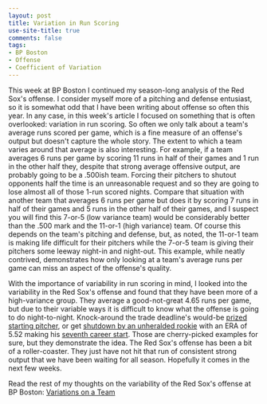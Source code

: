 ```yaml
---
layout: post
title: Variation in Run Scoring
use-site-title: true
comments: false
tags:
- BP Boston
- Offense
- Coefficient of Variation
---
```


This week at BP Boston I continued my season-long analysis of the Red Sox's offense. I consider myself more of a pitching and defense entusiast, so it is somewhat odd that I have been writing about offense so often this year. 
In any case, in this week's article I focused on something that is often overlooked: variation in run scoring. So often we only talk about a team's 
average runs scored per game, which is a fine measure of an offense's output but doesn't capture the whole story. The extent to which a team varies around that average is also
interesting. For example, if a team averages 6 runs per game by scoring 11 runs in half of their games and 1 run in the other half they, despite that strong average offensive output, are 
probably going to be a .500ish team. Forcing their pitchers to shutout opponents half the time is an unreasonable request and so they are going to lose almost all of those 1-run scored nights. 
Compare that situation with another team that averages 6 runs per game but does it by scoring 7 runs in half of their games and 5 runs in the other 
half of their games, and I suspect you will find this 7-or-5 (low variance team) would be considerably better than the .500 mark and the 11-or-1 (high variance) team. 
Of course this depends on the team's pitching and defense, but, as noted, the 11-or-1 team is making life difficult for their pitchers while the 7-or-5 team 
is giving their pitchers some leeway night-in and night-out. This example, while neatly contrived, demonstrates how only looking at a team's average runs 
per game can miss an aspect of the offense's quality. 

With the importance of variability in run scoring in mind, I looked into the 
variability in the Red Sox's offense and found that they have been more of a high-variance group. They average a good-not-great 4.65 runs per game, but due to
their variable ways it is difficult to know what the offense is going to do night-to-night. Knock-around the trade deadline's would-be [prized starting pitcher](https://www.baseball-reference.com/boxes/TEX/TEX201707040.shtml),
or get [shutdown by an unheralded rookie](https://www.baseball-reference.com/boxes/PHI/PHI201706150.shtml) with an ERA of 5.52 making his [seventh career start](https://www.baseball-reference.com/players/gl.fcgi?id=pivetni01&t=p&year=2017). 
Those are cherry-picked examples for sure, but they demonstrate the idea. The Red Sox's offense has been a bit of a roller-coaster. They just have not hit 
that run of consistent strong output that we have been waiting for all season. Hopefully it comes in the next few weeks.

Read the rest of my thoughts on the variability of the Red Sox's offense at BP Boston:
[Variations on a Team](http://boston.locals.baseballprospectus.com/2017/08/01/variations-on-a-team/)